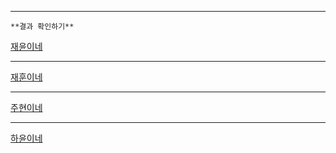 -----------------------
```
**결과 확인하기**
```
[재윤이네](https://github.com/jacksimuse/IoT_Study/tree/main/WEB(HTML%2CCSS%2CJavascript)/0128/%EC%9E%AC%EC%9C%A4)

-------------------

[재훈이네](https://github.com/jacksimuse/IoT_Study/tree/main/WEB(HTML%2CCSS%2CJavascript)/0128/%EC%9E%AC%ED%9B%88)

-------------------------

[주현이네](https://github.com/jacksimuse/IoT_Study/tree/main/WEB(HTML%2CCSS%2CJavascript)/0128/%EC%A3%BC%ED%98%84)

------------------------------------------------

[하윤이네](https://github.com/jacksimuse/IoT_Study/tree/main/WEB(HTML%2CCSS%2CJavascript)/0128/%ED%95%98%EC%9C%A4)
